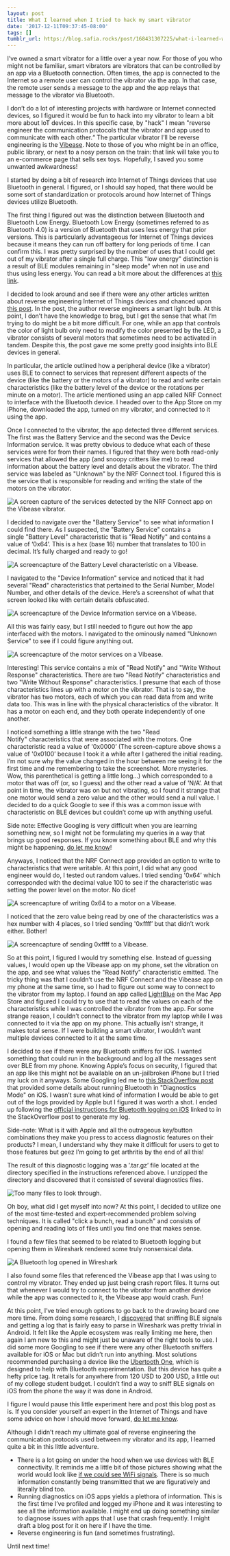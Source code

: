 ```yaml
---
layout: post
title: What I learned when I tried to hack my smart vibrator
date: '2017-12-11T09:37:45-08:00'
tags: []
tumblr_url: https://blog.safia.rocks/post/168431307225/what-i-learned-when-i-tried-to-hack-my-smart
---
```

I’ve owned a smart vibrator for a little over a year now. For those of you who might not be familiar, smart vibrators are vibrators that can be controlled by an app via a Bluetooth connection. Often times, the app is connected to the Internet so a remote user can control the vibrator via the app. In that case, the remote user sends a message to the app and the app relays that message to the vibrator via Bluetooth.

I don’t do a lot of interesting projects with hardware or Internet connected devices, so I figured it would be fun to hack into my vibrator to learn a bit more about IoT devices. In this specific case, by&nbsp;"hack"&nbsp;I mean&nbsp;"reverse engineer the communication protocols that the vibrator and app used to communicate with each other.“&nbsp;The particular vibrator I’ll be reverse engineering is the [Vibease](https://www.vibease.com/ordernow). Note to those of you who might be in an office, public library, or next to a nosy person on the train: that link will take you to an e-commerce page that sells sex toys. Hopefully, I saved you some unwanted awkwardness!

I started by doing a bit of research into Internet of Things devices that use Bluetooth in general. I figured, or I should say hoped, that there would be some sort of standardization or protocols around how Internet of Things devices utilize Bluetooth.

The first thing I figured out was the distinction between Bluetooth and Bluetooth Low Energy. Bluetooth Low Energy (sometimes referred to as Bluetooth 4.0) is a version of Bluetooth that uses less energy that prior versions. This is particularly advantageous for Internet of Things devices because it means they can run off battery for long periods of time. I can confirm this. I was pretty surprised by the number of uses that I could get out of my vibrator after a single full charge. This&nbsp;"low energy"&nbsp;distinction is a result of BLE modules remaining in&nbsp;"sleep mode"&nbsp;when not in use and thus using less energy. You can read a bit more about the differences at [this link](https://www.link-labs.com/blog/bluetooth-vs-bluetooth-low-energy).

I decided to look around and see if there were any other articles written about reverse engineering Internet of Things devices and chanced upon [this post](https://medium.com/@urish/reverse-engineering-a-bluetooth-lightbulb-56580fcb7546). In the post, the author reverse engineers a smart light bulb. At this point, I don’t have the knowledge to brag, but I get the sense that what I’m trying to do might be a bit more difficult. For one, while an app that controls the color of light bulb only need to modify the color presented by the LED, a vibrator consists of several motors that sometimes need to be activated in tandem. Despite this, the post gave me some pretty good insights into BLE devices in general.

In particular, the article outlined how a peripheral device (like a vibrator) uses BLE to connect to services that represent different aspects of the device (like the battery or the motors of a vibrator) to read and write certain characteristics (like the battery level of the device or the rotations per minute on a motor). The article mentioned using an app called NRF Connect to interface with the Bluetooth device. I headed over to the App Store on my iPhone, downloaded the app, turned on my vibrator, and connected to it using the app.

Once I connected to the vibrator, the app detected three different services. The first was the Battery Service and the second was the Device Information service. It was pretty obvious to deduce what each of these services were for from their names. I figured that they were both read-only services that allowed the app (and snoopy critters like me) to read information about the battery level and details about the vibrator. The third service was labeled as&nbsp;"Unknown"&nbsp;by the NRF Connect tool. I figured this is the service that is responsible for reading and writing the state of the motors on the vibrator.

![A screen capture of the services detected by the NRF Connect app on the Vibease vibrator.](https://cldup.com/IstyJ2nFQs.PNG)

I decided to navigate over the&nbsp;"Battery Service"&nbsp;to see what information I could find there. As I suspected, the&nbsp;"Battery Service"&nbsp;contains a single&nbsp;"Battery Level"&nbsp;characteristic that is&nbsp;"Read Notify"&nbsp;and contains a value of ‘0x64’. This is a hex (base 16) number that translates to 100 in decimal. It’s fully charged and ready to go!

![A screencapture of the Battery Level characteristic on a Vibease.](https://cldup.com/N1MASiuKMp.PNG)

I navigated to the&nbsp;"Device Information"&nbsp;service and noticed that it had several&nbsp;"Read"&nbsp;characteristics that pertained to the Serial Number, Model Number, and other details of the device. Here’s a screenshot of what that screen looked like with certain details obfuscated.

![A screencapture of the Device Information service on a Vibease.](https://cldup.com/LwCrj0carN.PNG)

All this was fairly easy, but I still needed to figure out how the app interfaced with the motors. I navigated to the ominously named&nbsp;"Unknown Service"&nbsp;to see if I could figure anything out.

![A screencapture of the motor services on a Vibease.](https://cldup.com/0WjjHQHlmB.PNG)

Interesting! This service contains a mix of&nbsp;"Read Notify"&nbsp;and&nbsp;"Write Without Response"&nbsp;characteristics. There are two&nbsp;"Read Notify"&nbsp;characteristics and two&nbsp;"Write Without Response"&nbsp;characteristics. I presume that each of those characteristics lines up with a motor on the vibrator. That is to say, the vibrator has two motors, each of which you can read data from and write data too. This was in line with the physical characteristics of the vibrator. It has a motor on each end, and they both operate independently of one another.

I noticed something a little strange with the two&nbsp;"Read Notify"&nbsp;characteristics that were associated with the motors. One characteristic read a value of '0x0000’ (The screen-capture above shows a value of '0x0100’ because I took it a while after I gathered the initial reading. I’m not sure why the value changed in the hour between me seeing it for the first time and me remembering to take the screenshot. More mysteries. Wow, this parenthetical is getting a little long…) which corresponded to a motor that was off (or, so I guess) and the other read a value of 'N/A’. At that point in time, the vibrator was on but not vibrating, so I found it strange that one motor would send a zero value and the other would send a null value. I decided to do a quick Google to see if this was a common issue with characteristic on BLE devices but couldn’t come up with anything useful.

Side note: Effective Googling is very difficult when you are learning something new, so I might not be formulating my queries in a way that brings up good responses. If you know something about BLE and why this might be happening, [do let me know](https://blog.safia.rocks/ask)!

Anyways, I noticed that the NRF Connect app provided an option to write to characteristics that were writable. At this point, I did what any good engineer would do, I tested out random values. I tried sending '0x64’ which corresponded with the decimal value 100 to see if the characteristic was setting the power level on the motor. No dice!

![A screencapture of writing 0x64 to a motor on a Vibease.](https://cldup.com/PzXe1iJLwa.PNG)

I noticed that the zero value being read by one of the characteristics was a hex number with 4 places, so I tried sending '0xffff’ but that didn’t work either. Bother!

![A screencapture of sending 0xffff to a Vibease.](https://cldup.com/TD27vLRTUe.PNG)

So at this point, I figured I would try something else. Instead of guessing values, I would open up the&nbsp;Vibease&nbsp;app on my phone, set the vibration on the app, and see what values the&nbsp;"Read Notify"&nbsp;characteristic emitted. The tricky thing was that I couldn’t use the NRF Connect and the&nbsp;Vibease&nbsp;app on my phone at the same time, so I had to figure out some way to connect to the vibrator from my laptop. I found an app called [LightBlue](https://itunes.apple.com/us/app/lightblue/id639944780?mt=12) on the Mac App Store and figured I could try to use that to read the values on each of the characteristics while I was controlled the vibrator from the app. For some strange reason, I couldn’t connect to the vibrator from my laptop while I was connected to it via the app on my phone. This actually isn’t strange, it makes total sense. If I were building a smart vibrator, I wouldn’t want multiple devices connected to it at the same time.

I decided to see if there were any Bluetooth sniffers for iOS. I wanted something that could run in the background and log all the messages sent over BLE from my phone. Knowing Apple’s focus on security, I figured that an app like this might not be available on an&nbsp;un-jailbroken&nbsp;iPhone but I tried my luck on it anyways. Some Googling led me to [this StackOverflow post](https://stackoverflow.com/questions/32134143/bluetooth-diagnostics-logs-on-ios) that provided some details about running Bluetooth in&nbsp;"Diagnostics Mode"&nbsp;on iOS. I wasn’t sure what kind of information I would be able to get out of the logs provided by Apple but I figured it was worth a shot. I ended up following the [official instructions for Bluetooth logging on iOS](https://download.developer.apple.com/iOS/iOS_Logs/Bluetooth_Logging_Instructions.pdf) linked to in the StackOverflow post to generate my log.

Side-note: What is it with Apple and all the outrageous key/button combinations they make you press to access diagnostic features on their products? I mean, I understand why they make it difficult for users to get to those features but&nbsp;geez&nbsp;I’m going to get arthritis by the end of all this!

The result of this diagnostic logging was a ’.tar.gz’ file located at the directory specified in the instructions referenced above. I unzipped the directory and discovered that it consisted of several diagnostics files.

![Too many files to look through.](https://cldup.com/tC69IjCMVF.png)

Oh boy, what did I get myself into now? At this point, I decided to utilize one of the most time-tested and expert-recommended problem solving techniques. It is called&nbsp;"click a bunch, read a bunch"&nbsp;and consists of opening and reading lots of files until you find one that makes sense.

I found a few files that seemed to be related to Bluetooth logging but opening them in&nbsp;Wireshark&nbsp;rendered some truly nonsensical data.

![A Bluetooth log opened in Wireshark](https://cldup.com/R4WEL6PARr.png)

I also found some files that referenced the&nbsp;Vibease&nbsp;app that I was using to control my vibrator. They ended up just being crash report files. It turns out that whenever I would try to connect to the vibrator from another device while the app was connected to it, the&nbsp;Vibease&nbsp;app would crash. Fun!

At this point, I’ve tried enough options to go back to the drawing board one more time. From doing some research, I [discovered](https://stackoverflow.com/questions/23877761/sniffing-logging-your-own-android-bluetooth-traffic) that sniffing BLE signals and getting a log that is fairly easy to parse in&nbsp;Wireshark&nbsp;was pretty trivial in Android. It felt like the Apple ecosystem was really limiting me here, then again I am new to this and might just be unaware of the right tools to use. I did some more Googling to see if there were any other Bluetooth sniffers available for iOS or Mac but didn’t run into anything. Most solutions recommended purchasing a device like the [Ubertooth One](https://greatscottgadgets.com/ubertoothone/), which is designed to help with Bluetooth experimentation. But this device has quite a hefty price tag. It retails for anywhere from 120 USD to 200 USD, a little out of my college student budget. I couldn’t find a way to sniff BLE signals on iOS from the phone the way it was done in Android.

I figure I would pause this little experiment here and post this blog post as is. If you consider yourself an expert in the Internet of Things and have some advice on how I should move forward, [do let me know](https://blog.safia.rocks/ask).

Although I didn’t reach my ultimate goal of reverse engineering the communication protocols used between my vibrator and its app, I learned quite a bit in this little adventure.

- There is a lot going on under the hood when we use devices with BLE connectivity. It reminds me a little bit of those pictures showing what the world would look like [if we could see WiFi signals](https://motherboard-images.vice.com/content-images/contentimage/no-slug/c476ab8ca7be6ae31670205374dc8309.jpg). There is so much information constantly being transmitted that we are figuratively and literally blind too.
- Running diagnostics on iOS apps yields a plethora of information. This is the first time I’ve profiled and logged my iPhone and it was interesting to see all the information available. I might end up doing something similar to diagnose issues with apps that I use that crash frequently. I might draft a blog post for it on here if I have the time.
- Reverse engineering is fun (and sometimes frustrating).

Until next time!

